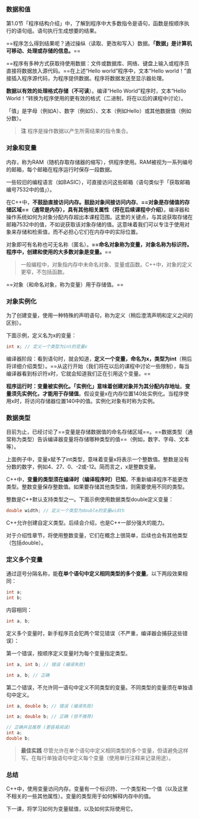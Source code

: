 ### 数据和值
第1.0节「程序结构介绍」中，了解到程序中大多数指令是语句，函数是按顺序执行的语句组。语句执行生成想要的结果。

==程序怎么得到结果呢？通过操纵（读取、更改和写入）数据。**「数据」是计算机可移动、处理或存储的信息。**==

==程序有多种方式获取待使用数据：文件或数据库、网络、键盘上输入或程序员直接将数据放入源代码。==在上述“Hello world”程序中，文本“Hello world！”直接插入程序源代码，为程序提供数据。程序将数据发送至显示器处理。

**数据以有效的处理格式存储（不可读**）。编译“Hello World”程序时，文本“Hello World！”转换为程序使用的更有效的格式（二进制，将在以后的课程中讨论）。

「值」是字母（例如A）、数字（例如5）、文本（例如Hello）或其他数据值（例如分数）。

>**注**  程序是操作数据以产生所需结果的指令集合。

### 对象和变量

内存，称为RAM（随机存取存储器的缩写），供程序使用。RAM被视为一系列编号的邮箱，每个邮箱在程序运行时保存一段数据。

一些较旧的编程语言（如BASIC），可直接访问这些邮箱（语句类似于「获取邮箱编号7532中的值」）。

在C++中，**不鼓励直接访问内存。鼓励对象间接访问内存**。**==对象是存储值的存储区域==（通常是内存），具有其他相关属性（将在后续课程中介绍）**。编译器和操作系统如何为对象分配内存超出本课程范围。这里的关键点，与其说获取存储在邮箱7532中的值，不如说获取该对象存储的值。这意味着我们可以专注于使用对象来存储和检索值，而不必担心它们在内存中的实际位置。

对象即可有名称也可无名称（匿名）。**==命名对象称为变量，对象名称为标识符。程序中，创建和使用的大多数对象是变量。**==

>一般编程中，对象指内存中未命名对象、变量或函数。C++中，对象的定义更窄，不包括函数。


==对象（和命名对象，称为变量）用于存储值。==
### 对象实例化
为了创建变量，使用一种特殊的声明语句，称为定义（稍后澄清声明和定义之间的区别）。

下面示例，定义名为x的变量：
```c++
int x; // 定义一个类型为int的变量x
```
编译器阶段：看到语句时，就会知道，**定义一个变量，命名为x，类型为int**（稍后将详细介绍类型）。==从这行开始（我们将在以后的课程中讨论一些限制），每当编译器看到标识符x时，它就会知道我们正在引用这个变量。==

**程序运行时：变量被实例化。「实例化」意味着创建对象并为其分配内存地址**。**变量须先实例化，才能用于存储值**。假设变量x在内存位置140处实例化。当程序使用x时，将访问存储器位置140中的值。实例化对象有时称为实例。

### 数据类型

目前为止，已经讨论了==变量是存储数据值的命名存储区域==。==数据类型（通常称为类型）告诉编译器变量将存储哪种类型的值==（例如，数字、字母、文本等）。

上面例子中，变量x赋予了int类型，意味着变量x将表示一个整数值。整数是没有分数的数字，例如4、27、0、-2或-12。简而言之，x是整数变量。

C++中，**变量的类型须在编译时（编译程序时）已知**，不重新编译程序不能更改类型。整数变量保存整数值。如果要存储其他类型值，则需要使用不同的类型。

整数是C++默认支持类型之一。下面示例使用数据类型double定义变量：
```c++
double width; // 定义一个类型为double的变量width
```

C++允许创建自定义类型。后续会介绍，也是C++一部分强大的能力。

对于介绍性章节，将使用整数变量，它们在概念上很简单，后续也会有其他类型（包括double）。

### 定义多个变量

通过逗号分隔名称，能**在单个语句中定义相同类型的多个变量**。以下两段效果相同：
```C++
int a;
int b;
```
内容相同：
```c++
int a, b;
```
定义多个变量时，新手程序员会犯两个常见错误（不严重，编译器会捕获这些错误）：

第一个错误，按顺序定义变量时为每个变量指定类型。
```C++
int a, int b; // 错误 (编译失败)

int a, b; // 正确
```
第二个错误，不允许同一语句中定义不同类型的变量。不同类型的变量须在单独语句中定义。
```C++
int a, double b; // 错误 (编译失败)

int a; double b; // 正确 (但不推荐)

// 正确并且推荐 (更容易阅读)
int a;
double b;
```

>**最佳实践**
尽管允许在单个语句中定义相同类型的多个变量，但请避免这样写。在每行单独语句中定义每个变量（使用单行注释来记录用途）。

### 总结
C++中，使用变量访问内存。变量有一个标识符、一个类型和一个值（以及这里不相关的一些其他属性）。变量的类型用于如何解释内存中的值。

下一课，将学习如何为变量赋值，以及如何实际使用它。